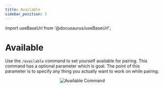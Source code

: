 ```yaml
---
title: Available
sidebar_position: 3
---
```


import useBaseUrl from '@docusaurus/useBaseUrl';

# Available

Use the `/available` command to set yourself available for pairing. This command has a optional parameter which is goal. The point of this parameter is to specify any thing you actually want to work on while pairing.

<div align="center">
    <img class="default-border"  src={useBaseUrl("/img/commands/available.png")} alt="Available Command" />
</div>
<br/>


